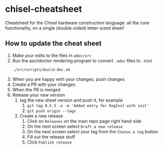 # chisel-cheatsheet
Cheatsheet for the Chisel hardware construction language: all the core functionality, on a single (double-sided) letter-sized sheet!

## How to update the cheat sheet

1. Make your edits to the files in `adoc/src`
1. Run the asciidoctor rendering program to convert `.adoc` files to `.html`
   ```bash
   ./src/scripts/build-doc.sh
    ```
1. When you are happy with your changes, push changes
1. Create a PR with your changes
1. When the PR is merged
1. Release your new version
   1. tag the new sheet version and push it, for example
      1. `git tag 0.5.3 -a -m 'Added entry for RegInit with init'`
      2. `git push origin --tags`
   2. Create a new release
      1. Click on `Releases` on the main repo page right hand side
      2. On the next screen select `Draft a new release`
      3. On the next screen select your tag from the `Choose a tag` button
      4. Fill out the release stuff
      7. Click `Publish release`
